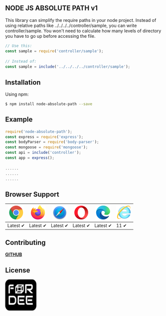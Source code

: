 ## NODE JS ABSOLUTE PATH v1

This library can simplify the require paths in your node project. Instead of using relative paths like ../../../../controller/sample, you can write controller/sample. You won't need to calculate how many levels of directory you have to go up before accessing the file.

```javascript
// Use this:
const sample = require('controller/sample');

// Instead of:
const sample = include('../../../../controller/sample');
```

## Installation

Using npm:

```bash
$ npm install node-absolute-path --save
```

## Example
```javascript
require('node-absolute-path');
const express = require('express');
const bodyParser = require('body-parser');
const mongoose = require('mongoose');
const api = include('controller');
const app = express();

......
......
......

```


## Browser Support

![Chrome](https://raw.githubusercontent.com/jayariglesias/jayariglesias/main/chrome.png) | ![Firefox](https://raw.githubusercontent.com/jayariglesias/jayariglesias/main/firefox.png) | ![Safari](https://raw.githubusercontent.com/jayariglesias/jayariglesias/main/safari.png) | ![Opera](https://raw.githubusercontent.com/jayariglesias/jayariglesias/main/opera.png) | ![Edge](https://raw.githubusercontent.com/jayariglesias/jayariglesias/main/chromium.png) | ![IE](https://raw.githubusercontent.com/jayariglesias/jayariglesias/main/explorer.png) |
--- | --- | --- | --- | --- | --- |
Latest ✔ | Latest ✔ | Latest ✔ | Latest ✔ | Latest ✔ | 11 ✔ |

## Contributing

<a href="https://github.com/jayariglesias/node-absolute-path.git"><strong>GITHUB</strong></a>

## License

<img height="100" width="100" src="https://raw.githubusercontent.com/jayariglesias/jayariglesias/main/name.png" />





